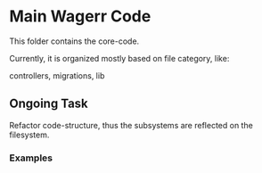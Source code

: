 # Main Wagerr Code

This folder contains the core-code.

Currently, it is organized mostly based on file category, like:

controllers, migrations, lib

## Ongoing Task 

Refactor code-structure, thus the subsystems are reflected on the filesystem.

### Examples

